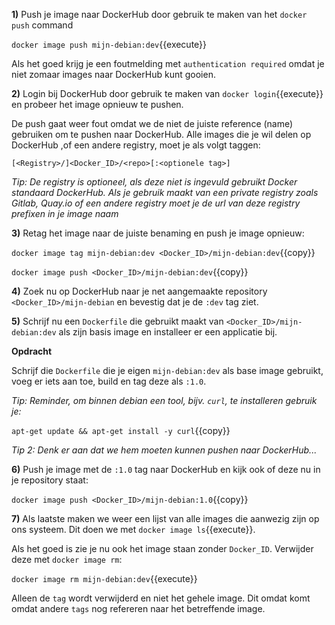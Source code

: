 **1)** Push je image naar DockerHub door gebruik te maken van het `docker push` command

`docker image push mijn-debian:dev`{{execute}}

Als het goed krijg je een foutmelding met `authentication required` omdat je niet zomaar images naar DockerHub kunt gooien.

**2)** Login bij DockerHub door gebruik te maken van `docker login`{{execute}} en probeer het image opnieuw te pushen. 

De push gaat weer fout omdat we de niet de juiste reference (name) gebruiken om te pushen naar DockerHub. Alle images die je wil delen op DockerHub ,of een andere registry, moet je als volgt taggen:

`[<Registry>/]<Docker_ID>/<repo>[:<optionele tag>]`

*Tip: De registry is optioneel, als deze niet is ingevuld gebruikt Docker standaard DockerHub. Als je gebruik maakt van een private registry zoals Gitlab, Quay.io of een andere registry moet je de url van deze registry prefixen in je image naam*

**3)** Retag het image naar de juiste benaming en push je image opnieuw:

`docker image tag mijn-debian:dev <Docker_ID>/mijn-debian:dev`{{copy}}

`docker image push <Docker_ID>/mijn-debian:dev`{{copy}}

**4)** Zoek nu op DockerHub naar je net aangemaakte repository `<Docker_ID>/mijn-debian` en bevestig dat je de `:dev` tag ziet.

**5)** Schrijf nu een `Dockerfile` die gebruikt maakt van `<Docker_ID>/mijn-debian:dev` als zijn basis image en installeer er een applicatie bij. 

**Opdracht**

Schrijf die `Dockerfile` die je eigen `mijn-debian:dev` als base image gebruikt, voeg er iets aan toe, build en tag deze als `:1.0`. 

*Tip: Reminder, om binnen debian een tool, bijv. `curl`, te installeren gebruik je:*

`apt-get update && apt-get install -y curl`{{copy}}

*Tip 2: Denk er aan dat we hem moeten kunnen pushen naar DockerHub...*

**6)** Push je image met de `:1.0` tag naar DockerHub en kijk ook of deze nu in je repository staat:

`docker image push <Docker_ID>/mijn-debian:1.0`{{copy}}

**7)** Als laatste maken we weer een lijst van alle images die aanwezig zijn op ons systeem. Dit doen we met `docker image ls`{{execute}}. 

Als het goed is zie je nu ook het image staan zonder `Docker_ID`. Verwijder deze met `docker image rm`:

`docker image rm mijn-debian:dev`{{execute}}

Alleen de `tag` wordt verwijderd en niet het gehele image. Dit omdat komt omdat andere `tags` nog refereren naar het betreffende image.
